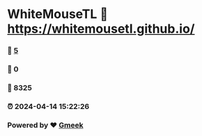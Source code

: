 # WhiteMouseTL :link: https://whitemousetl.github.io/ 
### :page_facing_up: [5](https://whitemousetl.github.io//tag.html) 
### :speech_balloon: 0 
### :hibiscus: 8325 
### :alarm_clock: 2024-04-14 15:22:26 
### Powered by :heart: [Gmeek](https://github.com/Meekdai/Gmeek)
